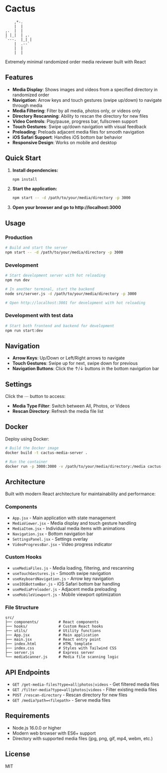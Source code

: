 # Cactus
```
    ,*-.
    |  |
,.  |  |
| |_|  | ,.
`---.  |_| |
    |  .--`
    |  |
    |  | 

```

Extremely minimal randomized order media reviewer built with React

## Features

- **Media Display**: Shows images and videos from a specified directory in randomized order
- **Navigation**: Arrow keys and touch gestures (swipe up/down) to navigate through media
- **Media Filtering**: Filter by all media, photos only, or videos only
- **Directory Rescanning**: Ability to rescan the directory for new files
- **Video Controls**: Play/pause, progress bar, fullscreen support
- **Touch Gestures**: Swipe up/down navigation with visual feedback
- **Preloading**: Preloads adjacent media files for smooth navigation
- **iOS Safari Support**: Handles iOS bottom bar behavior
- **Responsive Design**: Works on mobile and desktop

## Quick Start

1. **Install dependencies:**
   ```bash
   npm install
   ```

2. **Start the application:**
   ```bash
   npm start -- -d /path/to/your/media/directory -p 3000
   ```

3. **Open your browser and go to http://localhost:3000**

## Usage

### Production

```bash
# Build and start the server
npm start -- -d /path/to/your/media/directory -p 3000
```

### Development

```bash
# Start development server with hot reloading
npm run dev

# In another terminal, start the backend
node src/server.js -d /path/to/your/media/directory -p 3000

# Open http://localhost:3001 for development with hot reloading
```

### Development with test data

```bash
# Start both frontend and backend for development
npm run start:dev
```

## Navigation

- **Arrow Keys**: Up/Down or Left/Right arrows to navigate
- **Touch Gestures**: Swipe up for next, swipe down for previous
- **Navigation Buttons**: Click the ↑/↓ buttons in the bottom navigation bar

## Settings

Click the ⋯ button to access:
- **Media Type Filter**: Switch between All, Photos, or Videos
- **Rescan Directory**: Refresh the media file list

## Docker

Deploy using Docker:

```bash
# Build the Docker image
docker build -t cactus-media-server .

# Run the container
docker run -p 3000:3000 -v /path/to/your/media/directory:/media cactus-media-server
```

## Architecture

Built with modern React architecture for maintainability and performance:

### **Components**
- `App.jsx` - Main application with state management
- `MediaViewer.jsx` - Media display and touch gesture handling
- `MediaItem.jsx` - Individual media items with animations
- `Navigation.jsx` - Bottom navigation bar
- `SettingsPanel.jsx` - Settings overlay
- `VideoProgressBar.jsx` - Video progress indicator

### **Custom Hooks**
- `useMediaFiles.js` - Media loading, filtering, and rescanning
- `useTouchGestures.js` - Smooth swipe navigation
- `useKeyboardNavigation.js` - Arrow key navigation
- `useIOSBottomBar.js` - iOS Safari bottom bar handling
- `useMediaPreloader.js` - Adjacent media preloading
- `useMobileViewport.js` - Mobile viewport optimization

### **File Structure**
```
src/
├── components/         # React components
├── hooks/              # Custom React hooks
├── utils/              # Utility functions
├── App.jsx             # Main application
├── main.jsx            # React entry point
├── index.html          # HTML template
├── index.css           # Styles with Tailwind CSS
├── server.js           # Express server
└── mediaScanner.js     # Media file scanning logic
```

## API Endpoints

- `GET /get-media-files?type=all|photos|videos` - Get filtered media files
- `GET /filter-media?type=all|photos|videos` - Filter existing media files
- `POST /rescan-directory` - Rescan directory for new files
- `GET /media?path=<filepath>` - Serve media files

## Requirements

- Node.js 16.0.0 or higher
- Modern web browser with ES6+ support
- Directory with supported media files (jpg, png, gif, mp4, webm, etc.)

## License

MIT
